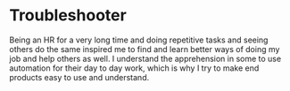 # Troubleshooter
Being an HR for a very long time and doing repetitive tasks and seeing others do the same inspired me to find and learn better ways of doing my job and help others as well. I understand the apprehension in some to use automation for their day to day work, which is why I try to make end products easy to use and understand.
